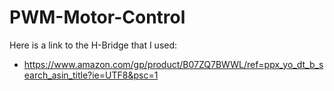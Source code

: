 # PWM-Motor-Control

Here is a link to the H-Bridge that I used:
- https://www.amazon.com/gp/product/B07ZQ7BWWL/ref=ppx_yo_dt_b_search_asin_title?ie=UTF8&psc=1
